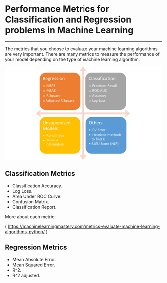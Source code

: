 # Performance Metrics for Classification and Regression problems in Machine Learning
---
The metrics that you choose to evaluate your machine learning algorithms are very important.
There are many metrics to measure the performance of your model depending on the type of machine learning algorithm.

<img src="metrics.png"
	title="Metrics" width="500" height="300" />
  
## Classification Metrics
* Classification Accuracy.
* Log Loss.
* Area Under ROC Curve.
* Confusion Matrix.
* Classification Report.

More about each metric:

( https://machinelearningmastery.com/metrics-evaluate-machine-learning-algorithms-python/ )

## Regression Metrics
* Mean Absolute Error.
* Mean Squared Error.
* R^2.
* R^2 adjusted.
